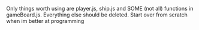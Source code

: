 Only things worth using are player.js, ship.js and SOME (not all) functions in gameBoard.js.
Everything else should be deleted.
Start over from scratch when im better at programming
